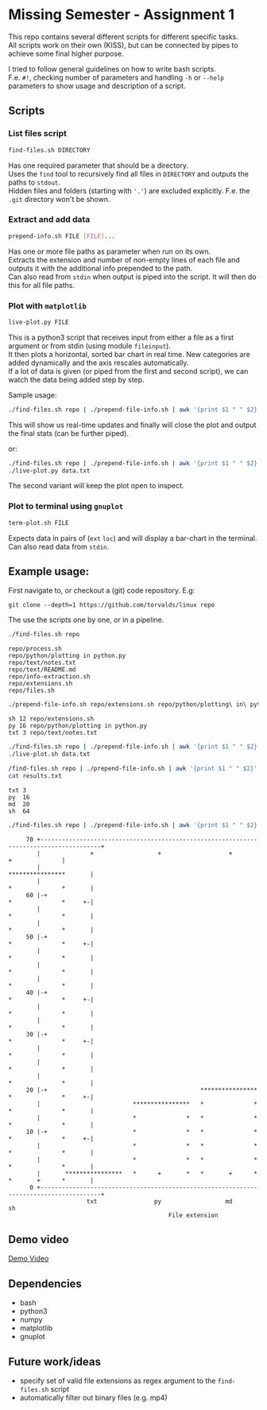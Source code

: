 # Missing Semester - Assignment 1

This repo contains several different scripts for different specific tasks.  
All scripts work on their own (KISS), but can be connected by pipes to achieve some final higher purpose.  

I tried to follow general guidelines on how to write bash scripts.  
F.e. `#!`, checking number of parameters and handling `-h` or `--help` parameters to show usage and description of a script.  

## Scripts

### List files script
```sh
find-files.sh DIRECTORY
```
Has one required parameter that should be a directory.  
Uses the `find` tool to recursively find all files in `DIRECTORY` and outputs the paths to `stdout`.  
Hidden files and folders (starting with `'.'`) are excluded explicitly. F.e. the `.git` directory won't be shown.

### Extract and add data

```sh
prepend-info.sh FILE [FILE]...
```
Has one or more file paths as parameter when run on its own.  
Extracts the extension and number of non-empty lines of each file and outputs it with the additional info prepended to the path.  
Can also read from `stdin` when output is piped into the script. It will then do this for all file paths.  

### Plot with `matplotlib`

```sh
live-plot.py FILE
```
This is a python3 script that receives input from either a file as a first argument or from stdin (using module `fileinput`).  
It then plots a horizontal, sorted bar chart in real time. New categories are added dynamically and the axis rescales automatically.  
If a lot of data is given (or piped from the first and second script), we can watch the data being added step by step.  

Sample usage:
```sh
./find-files.sh repo | ./prepend-file-info.sh | awk '{print $1 " " $2}' | ./live-plot.py
```
This will show us real-time updates and finally will close the plot and output the final stats (can be further piped).

or:

```sh
./find-files.sh repo | ./prepend-file-info.sh | awk '{print $1 " " $2}' > data.txt
./live-plot.py data.txt
```
The second variant will keep the plot open to inspect.

### Plot to terminal using `gnuplot`

```sh
term-plot.sh FILE
```
Expects data in pairs of (`ext` `loc`) and will display a bar-chart in the terminal.  
Can also read data from `stdin`.  

## Example usage:

First navigate to, or checkout a (git) code repository. E.g:
```
git clone --depth=1 https://github.com/torvalds/linux repo
```

The use the scripts one by one, or in a pipeline.

```sh
./find-files.sh repo
```
```
repo/process.sh
repo/python/plotting in python.py
repo/text/notes.txt
repo/text/README.md
repo/info-extraction.sh
repo/extensions.sh
repo/files.sh
```

```sh
./prepend-file-info.sh repo/extensions.sh repo/python/plotting\ in\ python.py repo/text/notes.txt
```

```
sh 12 repo/extensions.sh
py 16 repo/python/plotting in python.py
txt 3 repo/text/notes.txt
```

```sh
./find-files.sh repo | ./prepend-file-info.sh | awk '{print $1 " " $2}' > data.txt
./live-plot.sh data.txt
```

```sh
/find-files.sh repo | ./prepend-file-info.sh | awk '{print $1 " " $2}' | ./live-plot.py > results.txt
cat results.txt
```

```
txt	3
py	16
md	20
sh	64
```

```sh
./find-files.sh repo | ./prepend-file-info.sh | awk '{print $1 " " $2}' | ./live-plot.py | ./term-plot.sh
```

```
     70 +---------------------------------------------------------------------------------------+   
        |              +                  +                   +                  +              |   
        |                                                                ****************       |   
        |                                                                *              *       |   
     60 |-+                                                              *              *     +-|   
        |                                                                *              *       |   
        |                                                                *              *       |   
     50 |-+                                                              *              *     +-|   
        |                                                                *              *       |   
        |                                                                *              *       |   
        |                                                                *              *       |   
     40 |-+                                                              *              *     +-|   
        |                                                                *              *       |   
        |                                                                *              *       |   
     30 |-+                                                              *              *     +-|   
        |                                                                *              *       |   
        |                                                                *              *       |   
        |                                                                *              *       |   
     20 |-+                                           ****************   *              *     +-|   
        |                          ****************   *              *   *              *       |   
        |                          *              *   *              *   *              *       |   
     10 |-+                        *              *   *              *   *              *     +-|   
        |                          *              *   *              *   *              *       |   
        |                          *              *   *              *   *              *       |   
        |       ****************   *      +       *   *       +      *   *       +      *       |   
      0 +---------------------------------------------------------------------------------------+   
                      txt                py                  md                 sh                  
                                             File extension                                  
```

## Demo video

[Demo Video](demo/demo.mp4)

## Dependencies
 - bash
 - python3
 - numpy
 - matplotlib
 - gnuplot
 

## Future work/ideas
 - specify set of valid file extensions as regex argument to the `find-files.sh` script
 - automatically filter out binary files (e.g. mp4)
